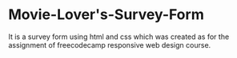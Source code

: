 # Movie-Lover's-Survey-Form
It is a survey form using html and css which was created as for the assignment of freecodecamp responsive web design course. 
